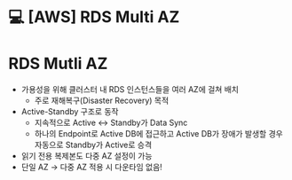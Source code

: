 💻 [AWS] RDS Multi AZ
=============================
# RDS Mutli AZ
* 가용성을 위해 클러스터 내 RDS 인스턴스들을 여러 AZ에 걸쳐 배치
    * 주로 재해복구(Disaster Recovery) 목적
* Active-Standby 구조로 동작
    * 지속적으로 Active <-> Standby가 Data Sync
    * 하나의 Endpoint로 Active DB에 접근하고 Active DB가 장애가 발생할 경우 자동으로 Standby가 Active로 승격
* 읽기 전용 복제본도 다중 AZ 설정이 가능
* 단일 AZ -> 다중 AZ 적용 시 다운타임 없음!